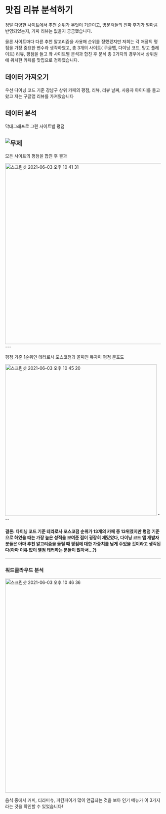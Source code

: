 # 맛집 리뷰 분석하기

정말 다양한 사이트에서 추천 순위가 무엇이 기준이고, 방문객들의 진짜 후기가 얼마큼 반영되었는지, 가짜 리뷰는 없을지 궁금했습니다.  

물론 사이트마다 다른 추천 알고리즘을 사용해  순위를 정했겠지만 저희는 각 매장의 평점을 가장 중요한 변수라 생각하였고, 총 3개의 사이트( 구글맵, 다이닝 코드, 망고 플레이트) 리뷰, 평점을 들고 와 사이트별 분석과 합친 후 분석 총 2가지의 경우에서 상위권에 위치한 카페를 맛집으로 정하였습니다.  

## 데이터 가져오기

우선 다이닝 코드 기준 강남구 상위 카페의 평점, 리뷰, 리뷰 날짜, 사용자 아이디를 들고 왔고 저는 구글맵 리뷰를 가져왔습니다

## 데이터 분석 

막대그래프로 그린 사이트별 평점

![무제](https://user-images.githubusercontent.com/77109972/120654532-c270cc00-c4bc-11eb-9b6e-741ec41d62b3.png)
---

모든 사이트의 평점을 합친 후 결과

<img width="585" alt="스크린샷 2021-06-03 오후 10 41 31" src="https://user-images.githubusercontent.com/77109972/120654826-0237b380-c4bd-11eb-8411-ab2e589d5c94.png">
--- 

평점 기준 1순위인 테라로사 포스코점과 꼴찌인 듀자미 평점 분포도

<img width="490" alt="스크린샷 2021-06-03 오후 10 45 20" src="https://user-images.githubusercontent.com/77109972/120655197-635f8700-c4bd-11eb-9f46-39326ab1490e.png">
--- 

#### 결론: 다이닝 코드 기준 테라로사 포스코점 순위가 13개의 카페 중 13위였지만 평점 기준으로 하였을 때는 가장 높은 성적을 보여준 점이 굉장히 재밌었다, 다이닝 코드 앱 개발자분들은 아마 추천 알고리즘을 돌릴 때 평점에 대한 가중치를 낮게 주었을 것이라고 생각된다(아마 이유 없이 별점 테러하는 분들이 많아서...?) 
---
### 워드클라우드 분석


<img width="692" alt="스크린샷 2021-06-03 오후 10 46 36" src="https://user-images.githubusercontent.com/77109972/120655347-90139e80-c4bd-11eb-8231-5834a83a9d2b.png">

음식 중에서 커피, 티라미슈, 피칸파이가 많이 언급되는 것을 보아 인기 메뉴가 이 3가지라는 것을 확인할 수 있었습니다!

